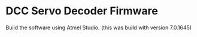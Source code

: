 # DCC Servo Decoder Firmware
Build the software using Atmel Studio.  (this was build with version 7.0.1645)